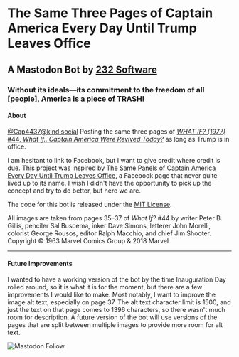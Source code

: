 # The Same Three Pages of Captain America Every Day Until Trump Leaves Office

## A Mastodon Bot by [232 Software](https://232.software)

### Without its ideals—its commitment to the freedom of all [people], America is a piece of **TRASH!**

#### About

[@Cap4437​@kind.social](https://kind.social/@Cap4437) Posting the same three pages of [*WHAT IF? (1977)* #44, *What If…Captain America Were Revived Today?*](https://www.marvel.com/comics/issue/12159/slug) as long as Trump is in office.

I am hesitant to link to Facebook, but I want to give credit where credit is due. This project was inspired by [The Same Panels of Captain America Every Day Until Trump Leaves Office](https://www.facebook.com/captainamericawillsaveus), a Facebook page that never quite lived up to its name. I wish I didn't have the opportunity to pick up the concept and try to do better, but here we are.

The code for this bot is released under the [MIT License](LICENSE.md).

All images are taken from pages 35–37 of *What If?* #44 by writer Peter B. Gillis, penciler Sal Buscema, inker Dave Simons, letterer John Morelli, colorist George Rousos, editor Ralph Macchio, and chief Jim Shooter. Copyright &copy; 1963 Marvel Comics Group & 2018 Marvel

---

#### Future Improvements

I wanted to have a working version of the bot by the time Inauguration Day rolled around, so it is what it is for the moment, but there are a few improvements I would like to make. Most notably, I want to improve the image alt text, especially on page 37. The alt text character limit is 1500, and just the text on that page comes to 1396 characters, so there wasn't much room for description. A future version of the bot will use versions of the pages that are split between multiple images to provide more room for alt text.

![Mastodon Follow](https://img.shields.io/mastodon/follow/113778771916096812?domain=kind.social&style=social&logoSize=auto)

